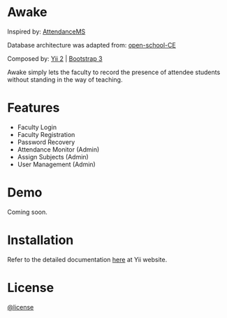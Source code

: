 # Awake

Inspired by:
[AttendanceMS](https://github.com/SouravDas25/AttendanceMS)

Database architecture was adapted from:
[open-school-CE](https://github.com/traprajith/open-school-CE)

Composed by:
[Yii 2](https://www.yiiframework.com/) | [Bootstrap 3](https://getbootstrap.com/)

Awake simply lets the faculty to record the presence of attendee students without standing in the way of teaching.

# Features

+ Faculty Login
+ Faculty Registration
+ Password Recovery
+ Attendance Monitor (Admin)
+ Assign Subjects (Admin)
+ User Management (Admin)

# Demo

Coming soon.

# Installation

Refer to the detailed documentation [here](https://www.yiiframework.com/doc/guide/2.0/en/start-installation) at Yii website.

# License

[@license](LICENSE)
